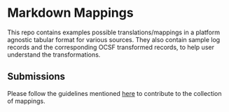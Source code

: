 # Markdown Mappings
This repo contains examples possible translations/mappings in a platform agnostic tabular format for various sources. They also contain sample log records and the corresponding OCSF transformed records, to help user understand the transformations.

## Submissions
Please follow the guidelines mentioned [here](https://github.com/ocsf/examples?tab=readme-ov-file#sample-mappings) to contribute to the collection of mappings. 
